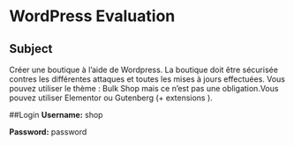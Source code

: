 # WordPress Evaluation
## Subject
Créer une boutique à l’aide de Wordpress. La boutique doit être sécurisée contres les différentes attaques et toutes les mises à jours effectuées. Vous pouvez utiliser le thème : Bulk Shop  mais ce n’est pas une obligation.Vous pouvez utiliser Elementor ou Gutenberg (+ extensions ).</p>

##Login
**Username:** shop


**Password:** password
